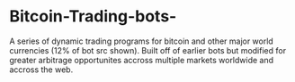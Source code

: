 # Bitcoin-Trading-bots-
A series of dynamic trading programs for bitcoin and other major world currencies (12% of bot src shown). Built off of earlier bots but modified for greater arbitrage opportunites accross multiple markets worldwide and accross the web. 
